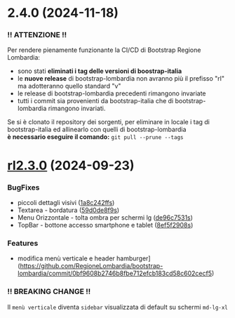 # 2.4.0 (2024-11-18)

### !! ATTENZIONE !! 
Per rendere pienamente funzionante la CI/CD di Bootstrap Regione Lombardia:
* sono stati **eliminati i tag delle versioni di boostrap-italia**
* le **nuove release** di bootstrap-lombardia non avranno più il prefisso "rl" ma adotteranno quello standard "v"
* le release di bootstrap-lombardia precedenti rimangono invariate
* tutti i commit sia provenienti da bootstrap-italia che di bootstrap-lombardia rimangono invariati.

Se si è clonato il repository dei sorgenti, per eliminare in locale i tag di bootstrap-italia ed allinearlo con quelli di bootstrap-lombardia  
**è necessario eseguire il comando:** `git pull --prune --tags`

# [rl2.3.0](https://github.com/RegioneLombardia/bootstrap-lombardia/compare/rl2.2.2...rl2.3.0) (2024-09-23)

### BugFixes

* piccoli dettagli visivi ([1a8c242ffs](https://github.com/RegioneLombardia/bootstrap-lombardia/commit/1a8c242ff1f9bb6832db84722b881da6ad0b0fd5))
* Textarea - bordatura ([59d0de8f9s](https://github.com/RegioneLombardia/bootstrap-lombardia/commit/59d0de8f9d5490463d8398561d7ef3c11e831626))
* Menu Orizzontale - tolta ombra per schermi lg ([de96c7531s](https://github.com/RegioneLombardia/bootstrap-lombardia/commit/de96c75316cd34b09a7f2394a50fc38a969045bc))
* TopBar - bottone accesso smartphone e tablet ([8ef5f2908s](https://github.com/RegioneLombardia/bootstrap-lombardia/commit/8ef5f2908f40a38e1dfa387db543db38bfe1e13a))

### Features 
* modifica menù verticale e header hamburger](https://github.com/RegioneLombardia/bootstrap-lombardia/commit/0bf9608b2746b8fbe712efcb183cd58c602cecf5) 

### !! BREAKING CHANGE !!
Il `menù verticale` diventa `sidebar` visualizzata di default su schermi `md-lg-xl`